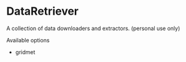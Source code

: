 # DataRetriever
A collection of data downloaders and extractors. (personal use only)

Available options
- gridmet
